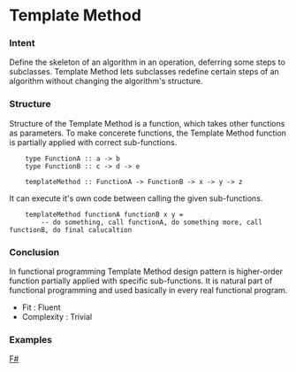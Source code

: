 # Template Method


### Intent

Define the skeleton of an algorithm in an operation, deferring some steps to subclasses. Template Method lets subclasses redefine certain steps of an algorithm without changing the algorithm's structure.


### Structure

Structure of the Template Method is a function, which takes other functions as parameters. To make concerete functions, the Template Method function is partially applied with correct sub-functions.

~~~~
    type FunctionA :: a -> b
    type FunctionB :: c -> d -> e
    
    templateMethod :: FunctionA -> FunctionB -> x -> y -> z
~~~~

It can execute it's own code between calling the given sub-functions.

~~~~
    templateMethod functionA functionB x y =
        -- do something, call functionA, do something more, call functionB, do final calucaltion
~~~~


### Conclusion

In functional programming Template Method design pattern is higher-order function partially applied with specific sub-functions. It is natural part of functional programming and used basically in every real functional program.

- Fit : Fluent
- Complexity : Trivial


### Examples

[F#](template_method.fsx)
